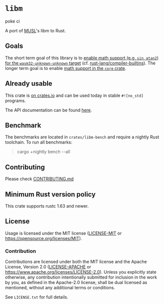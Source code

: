 # `libm`

poke ci

A port of [MUSL]'s libm to Rust.

[MUSL]: https://musl.libc.org/

## Goals

The short term goal of this library is to [enable math support (e.g. `sin`, `atan2`) for the
`wasm32-unknown-unknown` target][wasm] (cf. [rust-lang/compiler-builtins][pr]). The longer
term goal is to enable [math support in the `core` crate][core].

[wasm]: https://github.com/rust-lang/libm/milestone/1
[pr]: https://github.com/rust-lang/compiler-builtins/pull/248
[core]: https://github.com/rust-lang/libm/milestone/2

## Already usable

This crate is [on crates.io] and can be used today in stable `#![no_std]` programs.

The API documentation can be found [here](https://docs.rs/libm).

[on crates.io]: https://crates.io/crates/libm

## Benchmark
[benchmark]: #benchmark

The benchmarks are located in `crates/libm-bench` and require a nightly Rust toolchain.
To run all benchmarks:

> cargo +nightly bench --all

## Contributing

Please check [CONTRIBUTING.md](CONTRIBUTING.md)

## Minimum Rust version policy

This crate supports rustc 1.63 and newer.

## License

Usage is licensed under the MIT license ([LICENSE-MIT](LICENSE-MIT) or
https://opensource.org/licenses/MIT).


### Contribution

Contributions are licensed under both the MIT license and the Apache License,
Version 2.0 ([LICENSE-APACHE](LICENSE-APACHE) or
https://www.apache.org/licenses/LICENSE-2.0). Unless you explicitly state
otherwise, any contribution intentionally submitted for inclusion in the work
by you, as defined in the Apache-2.0 license, shall be dual licensed as
mentioned, without any additional terms or conditions.

See `LICENSE.txt` for full details.
